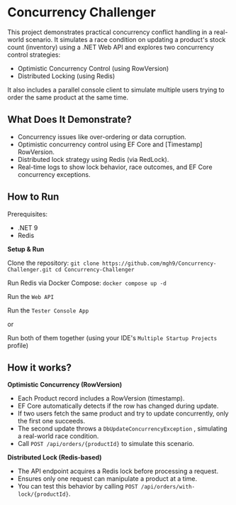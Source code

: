 
# Concurrency Challenger

This project demonstrates practical concurrency conflict handling in a real-world scenario. It simulates a race condition on updating a product's stock count (inventory) using a .NET Web API and explores two concurrency control strategies:

+ Optimistic Concurrency Control (using RowVersion)
+ Distributed Locking (using Redis)

It also includes a parallel console client to simulate multiple users trying to order the same product at the same time.

## What Does It Demonstrate?
+ Concurrency issues like over-ordering or data corruption.
+ Optimistic concurrency control using EF Core and [Timestamp] RowVersion.
+ Distributed lock strategy using Redis (via RedLock).
+ Real-time logs to show lock behavior, race outcomes, and EF Core concurrency exceptions.

## How to Run
Prerequisites:
+ .NET 9
+ Redis

**Setup & Run**

Clone the repository:
`git clone https://github.com/mgh9/Concurrency-Challenger.git
cd Concurrency-Challenger`


Run Redis via Docker Compose:
`docker compose up -d`


Run the `Web API`

Run the `Tester Console App`

or

Run both of them together (using your IDE's `Multiple Startup Projects` profile)

## How it works?

**Optimistic Concurrency (RowVersion)**

+ Each Product record includes a RowVersion (timestamp).
+ EF Core automatically detects if the row has changed during update.
+ If two users fetch the same product and try to update concurrently, only the first one succeeds.
+ The second update throws a `DbUpdateConcurrencyException` , simulating a real-world race condition.
+ Call `POST /api/orders/{productId}` to simulate this scenario.


**Distributed Lock (Redis-based)**
+ The API endpoint acquires a Redis lock before processing a request.
+ Ensures only one request can manipulate a product at a time.
+ You can test this behavior by calling `POST /api/orders/with-lock/{productId}`.
